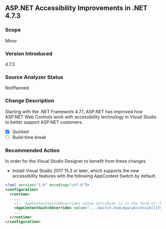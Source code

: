## ASP.NET Accessibility Improvements in .NET 4.7.3

### Scope
Minor

### Version Introduced
4.7.3

### Source Analyzer Status
NotPlanned

### Change Description
Starting with the .NET Framework 4.7.1, ASP.NET has improved how ASP.NET Web Controls work with accessibility technology in Visual Studio to better support ASP.NET customers.

- [x] Quirked
- [ ] Build-time break

### Recommended Action

In order for the Visual Studio Designer to benefit from these changes
- Install Visual Studio 2017 15.3 or later, which supports the new accessibility features with the following AppContext Switch by default.
```xml
<?xml version="1.0" encoding="utf-8"?>
<configuration>
  <runtime>
    ...
    <!-- AppContextSwitchOverrides value attribute is in the form of 'key1=true|false;key2=true|false  -->
    <AppContextSwitchOverrides value="...;Switch.UseLegacyAccessibilityFeatures=false" />
    ...
  </runtime>
</configuration>
```
